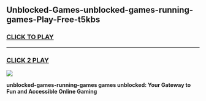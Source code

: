 
## Unblocked-Games-unblocked-games-running-games-Play-Free-t5kbs
<h3>
<a href="https://premium76.site?title=unblocked-games-running-games&ref=20M">CLICK TO PLAY</a></h3>
<hr>

<h3>
<a href="https://premium76.site?title=unblocked-games-running-games&ref=20M">CLICK 2 PLAY</a>
  
</h3>

<a href="https://premium76.site?title=unblocked-games-running-games&ref=19M"><img src="https://clearcache.store/games.png"></a>


**unblocked-games-running-games games unblocked: Your Gateway to Fun and Accessible Online Gaming**
